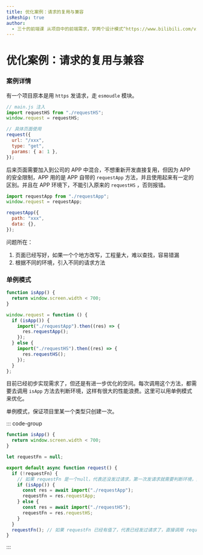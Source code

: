 ```yaml
---
title: 优化案例：请求的复用与兼容
isReship: true
author:
  - 三十的前端课 从项目中的前端需求，学两个设计模式^https://www.bilibili.com/video/BV1cf2oYXE59/
---
```


# 优化案例：请求的复用与兼容

### 案例详情

有一个项目原本是用 `https` 发请求，走 `esmoudle` 模块。

```js
// main.js 注入
import requestHS from "./requestHS";
window.request = requestHS;

// 具体页面使用
request({
  url: "/xxx",
  type: "get",
  params: { a: 1 },
});
```

后来页面需要加入到公司的 APP 中混合，不想重新开发直接复用，但因为 APP 的安全限制，APP 用的是 APP 自带的 `requestApp` 方法，并且使用起来有一定的区别。并且在 APP 环境下，不能引入原来的 `requestHS` ，否则报错。

```js
import requestApp from "./requestApp";
window.request = requestApp;

requestApp({
  path: "xxx",
  data: {},
});
```

问题所在：

1. 页面已经写好，如果一个个地方改写，工程量大，难以查找，容易错漏
2. 根据不同的环境，引入不同的请求方法

### 单例模式

```js
function isApp() {
  return window.screen.width < 700;
}

window.request = function () {
  if (isApp()) {
    import("./requestApp").then((res) => {
      res.requestApp();
    });
  } else {
    import("./requestHS").then((res) => {
      res.requestHS();
    });
  }
};
```

目前已经初步实现需求了，但还是有进一步优化的空间。每次调用这个方法，都需要去调用 `isApp` 方法去判断环境，这样有很大的性能浪费。这里可以用单例模式来优化。

单例模式，保证项目里某一个类型只创建一次。

::: code-group

```js [request.js]
function isApp() {
  return window.screen.width < 700;
}

let requestFn = null;

export default async function request() {
  if (!requestFn) {
    // 如果 requestFn 是一个null，代表还没发过请求，第一次发请求就需要判断环境，并决定 requestFn 是啥
    if (isApp()) {
      const res = await import("./requestApp");
      requestFn = res.requestApp;
    } else {
      const res = await import("./requestHS");
      requestFn = res.requestHS;
    }
  }
  requestFn(); // 如果 requestFn 已经有值了，代表已经发过请求了，直接调用 requestFn
}
```

:::